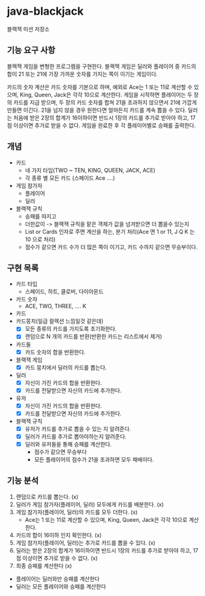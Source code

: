 # java-blackjack

블랙잭 미션 저장소

## 기능 요구 사항

블랙잭 게임을 변형한 프로그램을 구현한다. 블랙잭 게임은 딜러와 플레이어 중 카드의 합이 21 또는 21에 가장 가까운 숫자를 가지는 쪽이 이기는 게임이다.

카드의 숫자 계산은 카드 숫자를 기본으로 하며, 예외로 Ace는 1 또는 11로 계산할 수 있으며, King, Queen, Jack은 각각 10으로 계산한다.
게임을 시작하면 플레이어는 두 장의 카드를 지급 받으며, 두 장의 카드 숫자를 합쳐 21을 초과하지 않으면서 21에 가깝게 만들면 이긴다. 21을 넘지 않을 경우 원한다면 얼마든지 카드를 계속 뽑을 수 있다.
딜러는 처음에 받은 2장의 합계가 16이하이면 반드시 1장의 카드를 추가로 받아야 하고, 17점 이상이면 추가로 받을 수 없다.
게임을 완료한 후 각 플레이어별로 승패를 출력한다.

## 개념

- 카드
    - 네 가지 타입(TWO ~ TEN, KING, QUEEN, JACK, ACE)
    - 각 종류 별 모든 카드 (스페이드 Ace ....)
- 게임 참가자
    - 플레이어
    - 딜러
- 블랙잭 규칙
    - 승패를 따지고
    - 더한값이 -> 블랙잭 규칙을 맡은 객체가 값을 넘겨받으면 더 뽑을수 있는지
    - List<Card> or Cards 인자로 주면 계산을 하는, 분기 처리(Ace 면 1 or 11, J Q K 는 10 으로 처리)
    - 점수가 같으면 카드 수가 더 많은 쪽이 이기고, 카드 수까지 같으면 무승부이다.

## 구현 목록

- 카드 타입
    - 스페이드, 하트, 클로버, 다이아몬드
- 카드 숫자
    - ACE, TWO, THREE, .... K
- 카드
- 카드뭉치(일급 컬렉션 느낌일것 같은데)
    - [x] 모든 종류의 카드를 가지도록 초기화한다.
    - [x] 랜덤으로 N 개의 카드를 반환(반환한 카드는 리스트에서 제거)
- 카드들
    - [x] 카드 숫자의 합을 반환한다.
- 블랙잭 게임
    - [x] 카드 뭉치에서 딜러의 카드를 뽑는다.
- 딜러
    - [x] 자신이 가진 카드의 합을 반환한다.
    - [x] 카드를 전달받으면 자신의 카드에 추가한다.
- 유저
    - [x] 자신이 가진 카드의 합을 반환한다.
    - [x] 카드를 전달받으면 자신의 카드에 추가한다.
- 블랙잭 규칙
    - [x] 유저가 카드를 추가로 뽑을 수 있는 지 알려준다.
    - [x] 딜러가 카드를 추가로 뽑아야하는지 알려준다.
    - [x] 딜러와 유저들을 통해 승패를 계산한다.
        - 점수가 같으면 무승부다
        - 모든 플레이어의 점수가 21을 초과하면 모두 패배이다.

## 기능 분석

1. 랜덤으로 카드를 뽑는다. (x)
2. 딜러가 게임 참가자(플레이어, 딜러) 모두에게 카드를 배분한다. (x)
3. 게임 참가자(플레이어, 딜러)의 카드를 모두 더한다. (x)
    - Ace는 1 또는 11로 계산할 수 있으며, King, Queen, Jack은 각각 10으로 계산한다.
4. 카드의 합이 16이하 인지 확인한다. (x)
5. 게임 참가자(플레이어, 딜러)는 추가로 카드를 뽑을 수 있다. (x)
6. 딜러는 받은 2장의 합계가 16이하이면 반드시 1장의 카드를 추가로 받아야 하고, 17점 이상이면 추가로 받을 수 없다. (x)
7. 최종 승패를 계산한다 (x)

- 플레이어는 딜러와만 승패를 계산한다
- 딜러는 모든 플레이어와 승패를 계산한다
